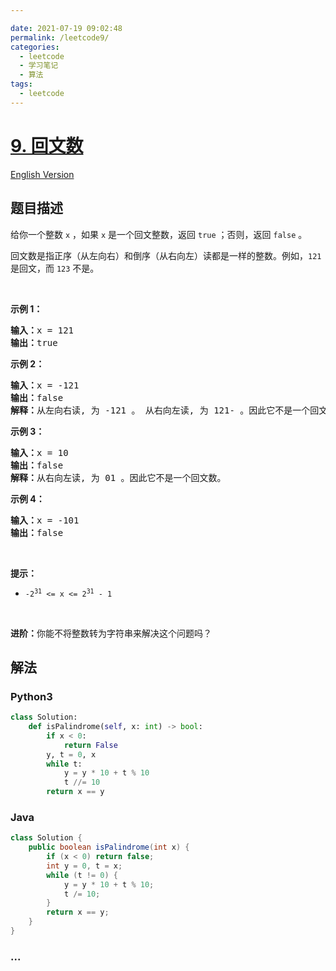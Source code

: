 ```yaml
---

date: 2021-07-19 09:02:48
permalink: /leetcode9/
categories:
  - leetcode
  - 学习笔记
  - 算法  
tags:
  - leetcode
---
```

# [9. 回文数](https://leetcode-cn.com/problems/palindrome-number)

[English Version](https://cdn.jsdelivr.net/gh/doocs/leetcode@main/solution/0000-0099/0009.Palindrome%20Number/README_EN.md)

## 题目描述

<!-- 这里写题目描述 -->

<p>给你一个整数 <code>x</code> ，如果 <code>x</code> 是一个回文整数，返回 <code>true</code> ；否则，返回 <code>false</code> 。</p>

<p>回文数是指正序（从左向右）和倒序（从右向左）读都是一样的整数。例如，<code>121</code> 是回文，而 <code>123</code> 不是。</p>

<p> </p>

<p><strong>示例 1：</strong></p>

<pre>
<strong>输入：</strong>x = 121
<strong>输出：</strong>true
</pre>

<p><strong>示例 2：</strong></p>

<pre>
<strong>输入：</strong>x = -121
<strong>输出：</strong>false
<strong>解释：</strong>从左向右读, 为 -121 。 从右向左读, 为 121- 。因此它不是一个回文数。
</pre>

<p><strong>示例 3：</strong></p>

<pre>
<strong>输入：</strong>x = 10
<strong>输出：</strong>false
<strong>解释：</strong>从右向左读, 为 01 。因此它不是一个回文数。
</pre>

<p><strong>示例 4：</strong></p>

<pre>
<strong>输入：</strong>x = -101
<strong>输出：</strong>false
</pre>

<p> </p>

<p><strong>提示：</strong></p>

<ul>
	<li><code>-2<sup>31</sup> <= x <= 2<sup>31</sup> - 1</code></li>
</ul>

<p> </p>

<p><strong>进阶：</strong>你能不将整数转为字符串来解决这个问题吗？</p>


## 解法

<!-- 这里可写通用的实现逻辑 -->

<!-- tabs:start -->

### **Python3**

<!-- 这里可写当前语言的特殊实现逻辑 -->

```python
class Solution:
    def isPalindrome(self, x: int) -> bool:
        if x < 0:
            return False
        y, t = 0, x
        while t:
            y = y * 10 + t % 10
            t //= 10
        return x == y
```

### **Java**

<!-- 这里可写当前语言的特殊实现逻辑 -->

```java
class Solution {
    public boolean isPalindrome(int x) {
        if (x < 0) return false;
        int y = 0, t = x;
        while (t != 0) {
            y = y * 10 + t % 10;
            t /= 10;
        }
        return x == y;
    }
}
```

### **...**

```

```

<!-- tabs:end -->
